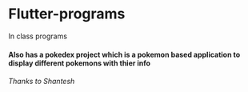 # Flutter-programs
In class programs
<h4>Also has a pokedex project which is a pokemon based application to display different pokemons with thier info</h4>
<h6>Thanks to Shantesh</h6>
